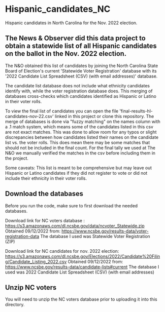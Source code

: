 # Hispanic_candidates_NC
Hispanic candidates in North Carolina for the Nov. 2022 election.  

## The News & Observer did this data project to obtain a statewide list of all Hispanic candidates on the ballot in the Nov. 2022 election. 

The N&O obtained this list of candidates by joining the North Carolina State Board of Election's current 'Statewide Voter Registration' database with its '2022 Candidate List Spreadsheet (CSV) (with email addresses)' database.

The candidate list database does not include what ethnicity candidates identify with, while the voter registration database does. This merging of databases cross-checks which candidates identified as Hispanic or Latino in their voter rolls.

To view the final list of candidates you can open the file 'final-results-hl-candidates-nov-22.csv' linked in this project or clone this repository. The merge of databases is done via "fuzzy matching" on the names column with a .1 match system, which means some of the candidates listed in this csv are not exact matches. This was done to allow room for any typos or slight discrepancies between how candidates listed their names on the candidate list vs. the voter rolls. This does mean there may be some matches that should not be included in the final count. For the final tally we used at The N&O we manually verified the matches in the csv before including them in the project. 

Some caveats: This list is meant to be comprehensive but may leave out Hispanic or Latino candidates if they did not register to vote or did not include their ethnicity in their voter rolls. 


## Download the databases
Before you run the code, make sure to first download the needed databases.  

Download link for NC voters database :  https://s3.amazonaws.com/dl.ncsbe.gov/data/ncvoter_Statewide.zip
Obtained 09/12/2022 from: https://www.ncsbe.gov/results-data/voter-registration-data 
The database I used was Statewide Voter Registration (ZIP) 

Download link for NC candidates for nov. 2022 election:  https://s3.amazonaws.com/dl.ncsbe.gov/Elections/2022/Candidate%20Filing/Candidate_Listing_2022.csv 
Obtained 09/12/2022 from: https://www.ncsbe.gov/results-data/candidate-lists#current
The database I used was 2022 Candidate List Spreadsheet (CSV) (with email addresses) 

## Unzip NC voters
You will need to unzip the NC voters database prior to uploading it into this directory. 
